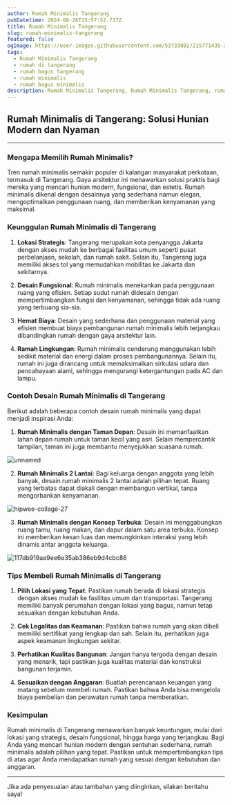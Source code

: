 ```yaml
---
author: Rumah Minimalis Tangerang
pubDatetime: 2024-08-26T15:57:52.737Z
title: Rumah Minimalis Tangerang
slug: rumah-minimalis-tangerang
featured: false
ogImage: https://user-images.githubusercontent.com/53733092/215771435-25408246-2309-4f8b-a781-1f3d93bdf0ec.png
tags:
  - Rumah Minimalis Tangerang
  - rumah di tangerang
  - rumah bagus tangerang
  - rumah minimalis
  - rumah bagus minimalis
description: Rumah Minimalis Tangerang, Rumah Minimalis Tangerang, rumah di tangerang, rumah bagus tangerang, rumah minimalis, rumah bagus minimalis.
---
```


## Rumah Minimalis di Tangerang: Solusi Hunian Modern dan Nyaman
---
### Mengapa Memilih Rumah Minimalis?

Tren rumah minimalis semakin populer di kalangan masyarakat perkotaan, termasuk di Tangerang. Gaya arsitektur ini menawarkan solusi praktis bagi mereka yang mencari hunian modern, fungsional, dan estetis. Rumah minimalis dikenal dengan desainnya yang sederhana namun elegan, mengoptimalkan penggunaan ruang, dan memberikan kenyamanan yang maksimal.

### Keunggulan Rumah Minimalis di Tangerang

1. **Lokasi Strategis**: Tangerang merupakan kota penyangga Jakarta dengan akses mudah ke berbagai fasilitas umum seperti pusat perbelanjaan, sekolah, dan rumah sakit. Selain itu, Tangerang juga memiliki akses tol yang memudahkan mobilitas ke Jakarta dan sekitarnya.

2. **Desain Fungsional**: Rumah minimalis menekankan pada penggunaan ruang yang efisien. Setiap sudut rumah didesain dengan mempertimbangkan fungsi dan kenyamanan, sehingga tidak ada ruang yang terbuang sia-sia.

3. **Hemat Biaya**: Desain yang sederhana dan penggunaan material yang efisien membuat biaya pembangunan rumah minimalis lebih terjangkau dibandingkan rumah dengan gaya arsitektur lain.

4. **Ramah Lingkungan**: Rumah minimalis cenderung menggunakan lebih sedikit material dan energi dalam proses pembangunannya. Selain itu, rumah ini juga dirancang untuk memaksimalkan sirkulasi udara dan pencahayaan alami, sehingga mengurangi ketergantungan pada AC dan lampu.

### Contoh Desain Rumah Minimalis di Tangerang

Berikut adalah beberapa contoh desain rumah minimalis yang dapat menjadi inspirasi Anda:

1. **Rumah Minimalis dengan Taman Depan**: Desain ini memanfaatkan lahan depan rumah untuk taman kecil yang asri. Selain mempercantik tampilan, taman ini juga membantu menyejukkan suasana rumah.

![unnamed](https://github.com/user-attachments/assets/3ff333ef-77d1-46a6-aee5-f745e9aadea5)

2. **Rumah Minimalis 2 Lantai**: Bagi keluarga dengan anggota yang lebih banyak, desain rumah minimalis 2 lantai adalah pilihan tepat. Ruang yang terbatas dapat diakali dengan membangun vertikal, tanpa mengorbankan kenyamanan.

![hipwee-collage-27](https://github.com/user-attachments/assets/dc871891-22bb-4d43-8402-ab3bf40bb077)

3. **Rumah Minimalis dengan Konsep Terbuka**: Desain ini menggabungkan ruang tamu, ruang makan, dan dapur dalam satu area terbuka. Konsep ini memberikan kesan luas dan memungkinkan interaksi yang lebih dinamis antar anggota keluarga.

![117db919ae9ee6e35ab386eb9d4cbc86](https://github.com/user-attachments/assets/43d5ae39-fee6-41b9-aba6-a15c7f924cc8)

### Tips Membeli Rumah Minimalis di Tangerang

1. **Pilih Lokasi yang Tepat**: Pastikan rumah berada di lokasi strategis dengan akses mudah ke fasilitas umum dan transportasi. Tangerang memiliki banyak perumahan dengan lokasi yang bagus, namun tetap sesuaikan dengan kebutuhan Anda.

2. **Cek Legalitas dan Keamanan**: Pastikan bahwa rumah yang akan dibeli memiliki sertifikat yang lengkap dan sah. Selain itu, perhatikan juga aspek keamanan lingkungan sekitar.

3. **Perhatikan Kualitas Bangunan**: Jangan hanya tergoda dengan desain yang menarik, tapi pastikan juga kualitas material dan konstruksi bangunan terjamin.

4. **Sesuaikan dengan Anggaran**: Buatlah perencanaan keuangan yang matang sebelum membeli rumah. Pastikan bahwa Anda bisa mengelola biaya pembelian dan perawatan rumah tanpa memberatkan.

### Kesimpulan

Rumah minimalis di Tangerang menawarkan banyak keuntungan, mulai dari lokasi yang strategis, desain fungsional, hingga harga yang terjangkau. Bagi Anda yang mencari hunian modern dengan sentuhan sederhana, rumah minimalis adalah pilihan yang tepat. Pastikan untuk mempertimbangkan tips di atas agar Anda mendapatkan rumah yang sesuai dengan kebutuhan dan anggaran.

---

Jika ada penyesuaian atau tambahan yang diinginkan, silakan beritahu saya!